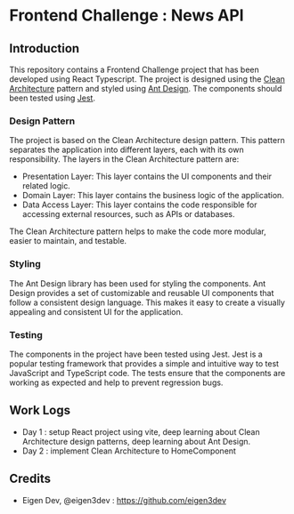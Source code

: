 # Frontend Challenge : News API

## Introduction
This repository contains a Frontend Challenge project that has been developed using React Typescript. The project is designed using the [Clean Architecture](https://medium.com/@rostislavdugin/the-clean-architecture-using-react-and-typescript-a832662af803) pattern and styled using [Ant Design](https://ant.design/). The components should been tested using [Jest](https://jest-everywhere.now.sh).

### Design Pattern
The project is based on the Clean Architecture design pattern. This pattern separates the application into different layers, each with its own responsibility. The layers in the Clean Architecture pattern are:
- Presentation Layer: This layer contains the UI components and their related logic.
- Domain Layer: This layer contains the business logic of the application.
- Data Access Layer: This layer contains the code responsible for accessing external resources, such as APIs or databases.

The Clean Architecture pattern helps to make the code more modular, easier to maintain, and testable.

### Styling
The Ant Design library has been used for styling the components. Ant Design provides a set of customizable and reusable UI components that follow a consistent design language. This makes it easy to create a visually appealing and consistent UI for the application.

### Testing
The components in the project have been tested using Jest. Jest is a popular testing framework that provides a simple and intuitive way to test JavaScript and TypeScript code. The tests ensure that the components are working as expected and help to prevent regression bugs.

## Work Logs
- Day 1 : setup React project using vite, deep learning about Clean Architecture design patterns, deep learning about Ant Design.
- Day 2 : implement Clean Architecture to HomeComponent

## Credits
- Eigen Dev, @eigen3dev : https://github.com/eigen3dev